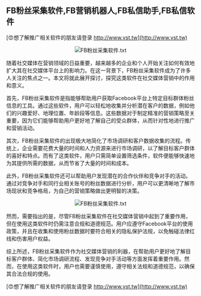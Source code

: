 ## **FB粉丝采集软件,FB营销机器人,FB私信助手,FB私信软件**

[😍想了解推广相关软件的朋友请登录 http://www.vst.tw](http://www.vst.tw)

 <center><img src="https://vst.tw/MP4/tuiguang/png/6.png" alt="FB粉丝采集软件.txt"></center>

随着社交媒体在营销领域的日益重要，越来越多的企业和个人开始关注如何有效地扩大其在社交媒体平台上的影响力。在这一背景下，FB粉丝采集软件成为了许多人关注的焦点之一。本文将就此展开探讨，探究这类软件在社交媒体营销中的作用和意义。

首先，FB粉丝采集软件是指能够帮助用户获取Facebook平台上特定目标群体粉丝信息的工具。通过这些软件，用户可以轻松地收集并分析潜在客户的数据，例如他们的兴趣爱好、地理位置、年龄段等信息。这些数据对于制定精准的营销策略至关重要，因为它们能够帮助用户更好地了解自己的受众群体，从而针对性地进行推广和营销活动。

其次，FB粉丝采集软件的出现极大地简化了市场调研和客户数据收集的流程。传统上，企业需要花费大量的时间和人力资源来进行市场调研，以了解目标客户群体的喜好和特点。而有了这类软件，用户只需简单设置筛选条件，软件便能够快速地为其提供所需的数据，从而节省了大量的时间和成本。

此外，FB粉丝采集软件还可以帮助用户发现潜在的合作伙伴和竞争对手的活动。通过对竞争对手和同行业相关账号的粉丝数据进行分析，用户可以更清晰地了解市场现状和竞争格局，为自己的营销策略做出更明智的决策。

 <center><img src="https://vst.tw/MP4/tuiguang/png/3.png" alt="FB粉丝采集软件.txt"></center>

然而，需要指出的是，尽管FB粉丝采集软件在社交媒体营销中起到了重要作用，但在使用这类软件时仍需注意合规和道德规范。用户应遵守Facebook平台的使用政策，并且在收集和使用粉丝数据时要符合相关的隐私保护法规，以免触碰法律红线和伤害用户权益。

综上所述，FB粉丝采集软件作为社交媒体营销的利器，在帮助用户更好地了解目标客户群体、简化市场调研流程、发现竞争对手活动等方面发挥着重要作用。然而，在使用这类软件时，用户也需要谨慎使用，遵守相关法规和道德规范，以确保其合法合规的使用。

[😍想了解推广相关软件的朋友请登录 http://www.vst.tw](http://www.vst.tw)



